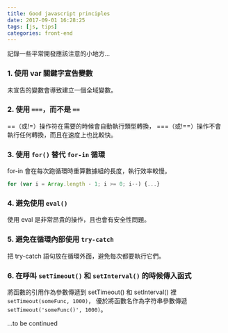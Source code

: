```yaml
---
title: Good javascript principles
date: 2017-09-01 16:28:25
tags: [js, tips]
categories: front-end
---
```


記錄一些平常開發應該注意的小地方...

<!-- more -->

### 1. 使用 var 關鍵字宣告變數
未宣告的變數會導致建立一個全域變數。

### 2. 使用 `===`，而不是 `==`
==（或!=）操作符在需要的時候會自動執行類型轉換，
===（或!==）操作不會執行任何轉換，而且在速度上也比較快。

### 3. 使用 `for()` 替代 `for-in` 循環
for-in 會在每次跑循環時重算數據組的長度，執行效率較慢。
``` js
for (var i = Array.length - 1; i >= 0; i--) {...}
```
### 4. 避免使用 `eval()`

使用 eval 是非常昂貴的操作，且也會有安全性問題。

### 5. 避免在循環內部使用 `try-catch`
把 try-catch 語句放在循環外面，避免每次都要執行它們。

### 6. 在呼叫 `setTimeout()` 和 `setInterval()` 的時候傳入函式
將函數的引用作為參數傳遞到 setTimeout() 和 setInterval() 裡 `setTimeout(someFunc, 1000)`，
優於將函數名作為字符串參數傳遞 `setTimeout('someFunc()', 1000)`。

...to be continued
